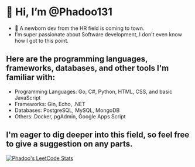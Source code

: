 # 👋 Hi, I’m @Phadoo131
- 👀 A newborn dev from the HR field is coming to town.
- I’m super passionate about Software development, I don't even know how I got to this point.

## Here are the programming languages, frameworks, databases, and other tools I'm familiar with:
- Programming Languages: Go, C#, Python, HTML, CSS, and basic JavaScript
- Frameworks: Gin, Echo, .NET
- Databases: PostgreSQL, MySQL, MongoDB
- Others: Docker, pgAdmin, Google Apps Script

## I'm eager to dig deeper into this field, so feel free to give a suggestion on any parts.


[![Phadoo's LeetCode Stats](https://leetcode-stats.vercel.app/api?username=Slight1304&theme=Dark)](https://github.com/JeremyTsaii/leetcode-stats)


<!---
Phadoo131/Phadoo131 is a ✨ special ✨ repository because its `README.md` (this file) appears on your GitHub profile.
You can click the Preview link to take a look at your changes.
--->
